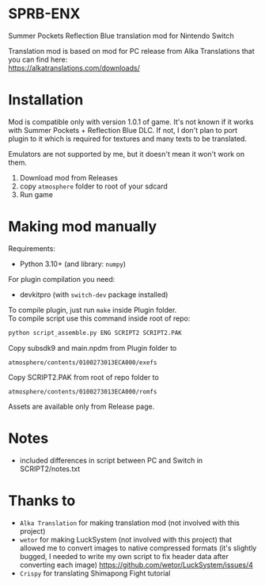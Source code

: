 # SPRB-ENX
Summer Pockets Reflection Blue translation mod for Nintendo Switch

Translation mod is based on mod for PC release from Alka Translations that you can find here:<br>
https://alkatranslations.com/downloads/

# Installation

Mod is compatible only with version 1.0.1 of game. It's not known if it works with Summer Pockets + Reflection Blue DLC. If not, I don't plan to port plugin to it which is required for textures and many texts to be translated.

Emulators are not supported by me, but it doesn't mean it won't work on them.

1. Download mod from Releases
2. copy `atmosphere` folder to root of your sdcard
3. Run game

# Making mod manually

Requirements:
- Python 3.10+ (and library: `numpy`)

For plugin compilation you need:
- devkitpro (with `switch-dev` package installed)

To compile plugin, just run `make` inside Plugin folder.<br>
To compile script use this command inside root of repo:
```cmd
python script_assemble.py ENG SCRIPT2 SCRIPT2.PAK
```

Copy subsdk9 and main.npdm from Plugin folder to
```
atmosphere/contents/0100273013ECA000/exefs
```
Copy SCRIPT2.PAK from root of repo folder to 
```
atmosphere/contents/0100273013ECA000/romfs
```

Assets are available only from Release page.

# Notes
- included differences in script between PC and Switch in SCRIPT2/notes.txt

# Thanks to
- `Alka Translation` for making translation mod (not involved with this project)
- `wetor` for making LuckSystem (not involved with this project) that allowed me to convert images to native compressed formats (it's slightly bugged, I needed to write my own script to fix header data after converting each image)
https://github.com/wetor/LuckSystem/issues/4
- `Crispy` for translating Shimapong Fight tutorial
